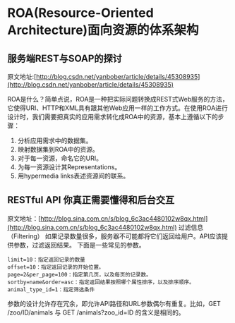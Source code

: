 # ROA(Resource-Oriented Architecture)面向资源的体系架构

##  服务端REST与SOAP的探讨
原文地址:[http://blog.csdn.net/yanbober/article/details/45308935](http://blog.csdn.net/yanbober/article/details/45308935)

ROA是什么？简单点说，ROA是一种把实际问题转换成REST式Web服务的方法，它使得URI、HTTP和XML具有跟其他Web应用一样的工作方式。在使用ROA进行设计时，我们需要把真实的应用需求转化成ROA中的资源，基本上遵循以下的步骤：

1. 分析应用需求中的数据集。
2. 映射数据集到ROA中的资源。
3. 对于每一资源，命名它的URI。
4. 为每一资源设计其Representations。
5. 用hypermedia links表述资源间的联系。


## RESTful API 你真正需要懂得和后台交互
原文地址：[http://blog.sina.com.cn/s/blog_6c3ac4480102w8qx.html](http://blog.sina.com.cn/s/blog_6c3ac4480102w8qx.html)
过滤信息（Filtering）
如果记录数量很多，服务器不可能都将它们返回给用户。API应该提供参数，过滤返回结果。
下面是一些常见的参数。

```
limit=10：指定返回记录的数量
offset=10：指定返回记录的开始位置。
page=2&per_page=100：指定第几页，以及每页的记录数。
sortby=name&order=asc：指定返回结果按照哪个属性排序，以及排序顺序。
animal_type_id=1：指定筛选条件
```

参数的设计允许存在冗余，即允许API路径和URL参数偶尔有重复。比如，GET /zoo/ID/animals 与 GET /animals?zoo_id=ID 的含义是相同的。





